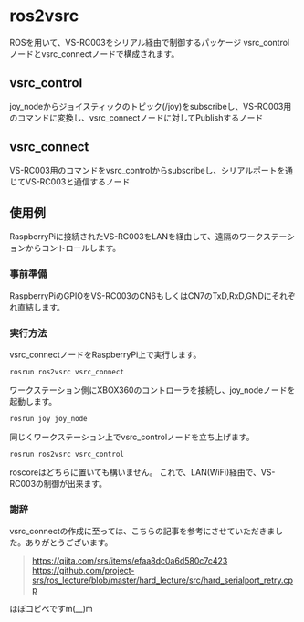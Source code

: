 # ros2vsrc
ROSを用いて、VS-RC003をシリアル経由で制御するパッケージ
vsrc_controlノードとvsrc_connectノードで構成されます。

## vsrc_control
joy_nodeからジョイスティックのトピック(/joy)をsubscribeし、VS-RC003用のコマンドに変換し、vsrc_connectノードに対してPublishするノード

## vsrc_connect
VS-RC003用のコマンドをvsrc_controlからsubscribeし、シリアルポートを通じてVS-RC003と通信するノード

## 使用例

RaspberryPiに接続されたVS-RC003をLANを経由して、遠隔のワークステーションからコントロールします。

### 事前準備
RaspberryPiのGPIOをVS-RC003のCN6もしくはCN7のTxD,RxD,GNDにそれぞれ直結します。

### 実行方法
vsrc_connectノードをRaspberryPi上で実行します。
```
rosrun ros2vsrc vsrc_connect
```

ワークステーション側にXBOX360のコントローラを接続し、joy_nodeノードを起動します。
```
rosrun joy joy_node
```

同じくワークステーション上でvsrc_controlノードを立ち上げます。
```
rosrun ros2vsrc vsrc_control
```

roscoreはどちらに置いても構いません。
これで、LAN(WiFi)経由で、VS-RC003の制御が出来ます。

### 謝辞
vsrc_connectの作成に至っては、こちらの記事を参考にさせていただきました。ありがとうございます。  
> https://qiita.com/srs/items/efaa8dc0a6d580c7c423  
> https://github.com/project-srs/ros_lecture/blob/master/hard_lecture/src/hard_serialport_retry.cpp  

ほぼコピペですm(__)m 
